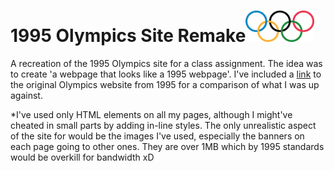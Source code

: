 <h1>1995 Olympics Site Remake<img src="olympic_rings.png" width="110" height="50"/> </h1>

A recreation of the 1995 Olympics site for a class assignment. The idea was to create 'a webpage that looks like a 1995 webpage'. I've included a [link](https://web.archive.org/web/19961223053702/http://www.olympic.org/) to the original Olympics website from 1995 for a comparison of what I was up against. 

&ast;I've used only HTML elements on all my pages, although I might've cheated in small parts by adding in-line styles. The only unrealistic aspect of the site for would be the images I've used, especially the banners on each page going to other ones. They are over 1MB which by 1995 standards would be overkill for bandwidth xD

